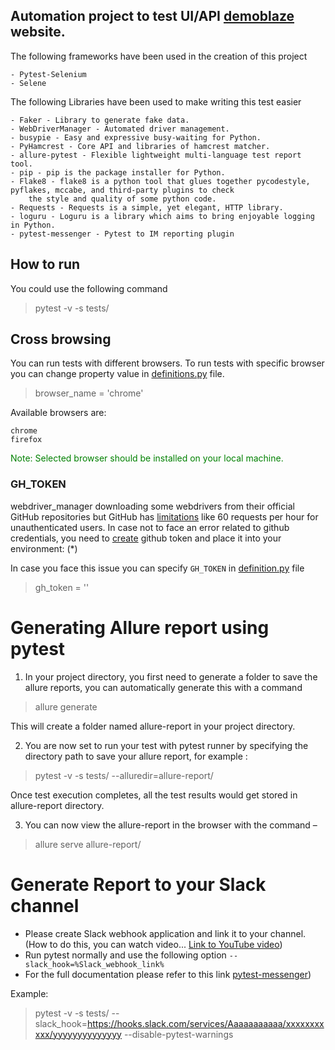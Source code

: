 ## Automation project to test UI/API [demoblaze](https://www.demoblaze.com/) website.

Тhe following frameworks have been used in the creation of this project

```
- Pytest-Selenium
- Selene
```

The following Libraries have been used to make writing this test easier

```
- Faker - Library to generate fake data.
- WebDriverManager - Automated driver management.
- busypie - Easy and expressive busy-waiting for Python.
- PyHamcrest - Core API and libraries of hamcrest matcher.
- allure-pytest - Flexible lightweight multi-language test report tool.
- pip - pip is the package installer for Python.
- Flake8 - flake8 is a python tool that glues together pycodestyle, pyflakes, mccabe, and third-party plugins to check 
    the style and quality of some python code.
- Requests - Requests is a simple, yet elegant, HTTP library.
- loguru - Loguru is a library which aims to bring enjoyable logging in Python.
- pytest-messenger - Pytest to IM reporting plugin
```

## How to run

You could use the following command
> pytest -v -s tests/ 
 
## Cross browsing
You can run tests with different browsers. To run tests with specific browser you can change property value in [definitions.py](definitions.py) file.
> browser_name = 'chrome'

Available browsers are:

```
chrome
firefox
```

<p style='color:green'>Note: Selected browser should be installed on your local machine.</p>

### GH_TOKEN

webdriver_manager downloading some webdrivers from their official GitHub repositories but GitHub has [limitations](https://docs.github.com/en/rest/overview/resources-in-the-rest-api#rate-limiting) like 60
requests per hour for unauthenticated users. In case not to face an error related to github credentials, you need to 
[create](https://docs.github.com/en/authentication/keeping-your-account-and-data-secure/creating-a-personal-access-token) github token and place it into your environment: (*)

In case you face this issue you can specify `GH_TOKEN` in [definition.py](definition.py) file
> gh_token = ''

# Generating Allure report using pytest
1. In your project directory, you first need to generate a folder to save the allure reports, you can automatically generate this with a command
> allure generate

This will create a folder named allure-report in your project directory.

2. You are now set to run your test with pytest runner by specifying the directory path to save your allure report, for example :
> pytest -v -s tests/ --alluredir=allure-report/

Once test execution completes, all the test results would get stored in allure-report directory.

3. You can now view the allure-report in the browser with the command –
> allure serve allure-report/

# Generate Report to your Slack channel

- Please create Slack webhook application and link it to your channel. (How to do
  this, you can watch video... [Link to YouTube video](https://www.youtube.com/watch?v=6NJuntZSJVA))
- Run pytest normally and use the following option `--slack_hook=%Slack_webhook_link%`
- For the full documentation please refer to this link [pytest-messenger](https://github.com/pytest-dev/pytest-messenger/wiki/Slack#example))

Example:
> pytest -v -s tests/ --slack_hook=https://hooks.slack.com/services/Aaaaaaaaaaa/xxxxxxxxxxx/yyyyyyyyyyyyyy --disable-pytest-warnings